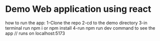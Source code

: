# Demo Web application using react

how to run the app:
1-Clone the repo
2-cd to the demo directory
3-in terminal run npm i or npm install
4-run npm run dev command to see the app // runs on localhost:5173
